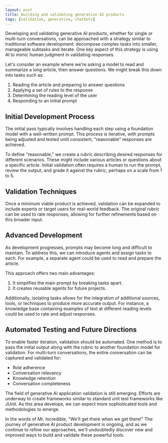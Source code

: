 ```yaml
---
layout: post
title: Building and validating generative AI products
tags: [validation, generative, chatbots]
---
```


Developing and validating generative AI products, whether for single or multi-turn conversations, can be approached with a strategy similar to traditional software development: decompose complex tasks into smaller, manageable subtasks and iterate. One key aspect of this strategy is using AI to mimic human judgment in validating responses.

Let's consider an example where we're asking a model to read and summarize a long article, then answer questions. We might break this down into tasks such as:

1. Reading the article and preparing to answer questions
2. Applying a set of rules to the response
3. Determining the reading level of the user
4. Responding to an initial prompt

## Initial Development Process

The initial pass typically involves handling each step using a foundation model with a well-written prompt. This process is iterative, with prompts being adjusted and tested until consistent, "reasonable" responses are achieved.

To define "reasonable," we create a rubric describing desired responses for different scenarios. These might include various articles or questions about a specific article. Initial validation often requires a human to run the prompt, review the output, and grade it against the rubric, perhaps on a scale from 1 to 5.

## Validation Techniques

Once a minimum viable product is achieved, validation can be expanded to include experts or target users for real-world feedback. The original rubric can be used to rate responses, allowing for further refinements based on this broader input.

## Advanced Development

As development progresses, prompts may become long and difficult to maintain. To address this, we can introduce agents and assign tasks to each. For example, a separate agent could be used to read and prepare the article.

This approach offers two main advantages:
1. It simplifies the main prompt by breaking tasks apart.
2. It creates reusable agents for future projects.

Additionally, isolating tasks allows for the integration of additional sources, tools, or techniques to produce more accurate output. For instance, a knowledge base containing examples of text at different reading levels could be used to rate and adjust responses.

## Automated Testing and Future Directions

To enable faster iteration, validation should be automated. One method is to pass the initial output along with the rubric to another foundation model for validation. For multi-turn conversations, the entire conversation can be captured and validated for:

- Role adherence
- Conversation relevancy
- Knowledge retention
- Conversation completeness

The field of generative AI application validation is still emerging. Efforts are underway to create frameworks similar to standard unit test frameworks like JUnit. As this area develops, we can expect more sophisticated tools and methodologies to emerge.

In the words of Mr. Incredible, "We'll get there when we get there!" The journey of generative AI product development is ongoing, and as we continue to refine our approaches, we'll undoubtedly discover new and improved ways to build and validate these powerful tools.
